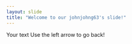 ```yaml
---
layout: slide
title: "Welcome to our johnjohng63's slide!"
---
```

Your text
Use the left arrow to go back!
